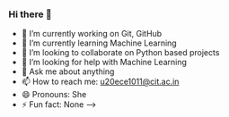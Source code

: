 ### Hi there 👋

- 🔭 I’m currently working on Git, GitHub
- 🌱 I’m currently learning Machine Learning
- 👯 I’m looking to collaborate on Python based projects
- 🤔 I’m looking for help with Machine Learning
- 💬 Ask me about anything
- 📫 How to reach me: u20ece1011@cit.ac.in
- 😄 Pronouns: She
- ⚡ Fun fact: None
-->
